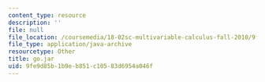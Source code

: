 ```yaml
---
content_type: resource
description: ''
file: null
file_location: /coursemedia/18-02sc-multivariable-calculus-fall-2010/9fe9d85b1b9eb851c10583d6954a046f_go.jar
file_type: application/java-archive
resourcetype: Other
title: go.jar
uid: 9fe9d85b-1b9e-b851-c105-83d6954a046f
---
```

